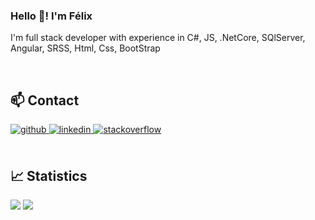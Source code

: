 ### Hello 👋! I'm Félix 
<p>I'm full stack developer with experience in C#, JS, .NetCore, SQlServer, Angular, SRSS, Html, Css, BootStrap</p>

<br/>
<h2  align="">📫 Contact</h2>
<div align="">
<a href="https://github.com/FelixJose28" target="_blank">
<img src=https://img.shields.io/badge/github-%2324292e.svg?&style=for-the-badge&logo=github&logoColor=white alt=github style="margin-bottom: 5px;" />
</a>
<a href="https://linkedin.com/in/felix-jose-ynfante-quezada-a309851bb" target="_blank">
<img src=https://img.shields.io/badge/linkedin-%231E77B5.svg?&style=for-the-badge&logo=linkedin&logoColor=white alt=linkedin style="margin-bottom: 5px;" />
</a>
<a href="https://stackoverflow.com/users/15635328/felix-jose" target="_blank">
<img src=https://img.shields.io/badge/stackoverflow-%23F28032.svg?&style=for-the-badge&logo=stackoverflow&logoColor=white alt=stackoverflow style="margin-bottom: 5px;" />
</a>  
</div>  
<br/>
<h2  align="">📈 Statistics</h2>
<div align=""> 
<img src="https://github-readme-stats.vercel.app/api?username=FelixJose28&show_icons=true&hide=contribs,prs&cache_seconds=86400&theme=algolia" />
<img src="https://github-readme-stats.vercel.app/api/top-langs?username=FelixJose28&show_icons=true&theme=algolia&locale=en&layout=compact" />
</div>
